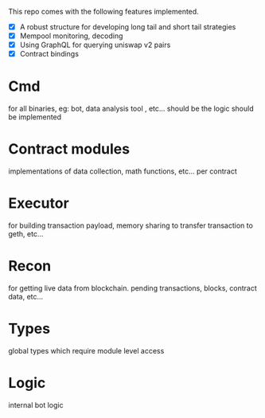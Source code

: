 
This repo comes with the following features implemented.

- [x] A robust structure for developing long tail and short tail strategies
- [x] Mempool monitoring, decoding
- [x] Using GraphQL for querying uniswap v2 pairs
- [x] Contract bindings

# Cmd
for all binaries, eg: bot, data analysis tool , etc... should be the logic should be implemented

# Contract modules
implementations of data collection, math functions, etc... per contract

# Executor
for building transaction payload, memory sharing to transfer transaction to geth, etc...

# Recon
for getting live data from blockchain. pending transactions, blocks, contract data, etc...

# Types
global types which require module level access

# Logic
internal bot logic
